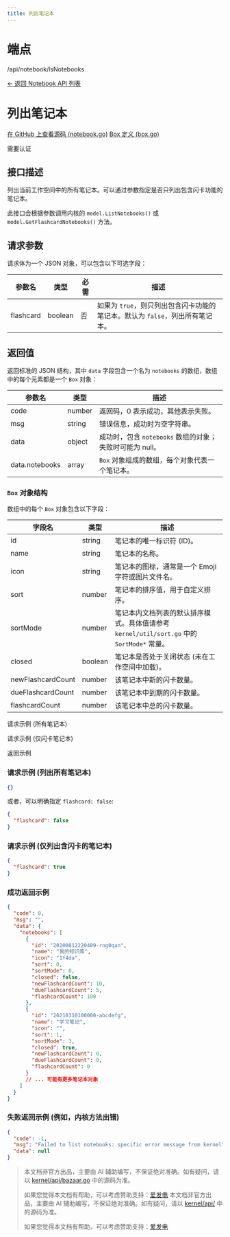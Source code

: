 ```yaml
---
title: 列出笔记本
---
```

# 端点

/api/notebook/lsNotebooks

[← 返回 Notebook API 列表](./index.html)

# 列出笔记本

[在 GitHub 上查看源码 (notebook.go)](https://github.com/siyuan-note/siyuan/blob/master/kernel/api/notebook.go#L399) [Box 定义 (box.go)](https://github.com/siyuan-note/siyuan/blob/master/kernel/model/box.go#L48)

需要认证

## 接口描述

列出当前工作空间中的所有笔记本。可以通过参数指定是否只列出包含闪卡功能的笔记本。

此接口会根据参数调用内核的 `model.ListNotebooks()` 或 `model.GetFlashcardNotebooks()` 方法。

## 请求参数

请求体为一个 JSON 对象，可以包含以下可选字段：

| 参数名 | 类型 | 必需 | 描述 |
| --- | --- | --- | --- |
| flashcard | boolean | 否 | 如果为 `true`，则只列出包含闪卡功能的笔记本。默认为 `false`，列出所有笔记本。 |

## 返回值

返回标准的 JSON 结构，其中 `data` 字段包含一个名为 `notebooks` 的数组，数组中的每个元素都是一个 `Box` 对象：

| 参数名 | 类型 | 描述 |
| --- | --- | --- |
| code | number | 返回码，0 表示成功，其他表示失败。 |
| msg | string | 错误信息，成功时为空字符串。 |
| data | object | 成功时，包含 `notebooks` 数组的对象；失败时可能为 null。 |
| data.notebooks | array | `Box` 对象组成的数组，每个对象代表一个笔记本。 |

### `Box` 对象结构

数组中的每个 `Box` 对象包含以下字段：

| 字段名 | 类型 | 描述 |
| --- | --- | --- |
| id | string | 笔记本的唯一标识符 (ID)。 |
| name | string | 笔记本的名称。 |
| icon | string | 笔记本的图标，通常是一个 Emoji 字符或图片文件名。 |
| sort | number | 笔记本的排序值，用于自定义排序。 |
| sortMode | number | 笔记本内文档列表的默认排序模式。具体值请参考 `kernel/util/sort.go` 中的 `SortMode*` 常量。 |
| closed | boolean | 笔记本是否处于关闭状态 (未在工作空间中加载)。 |
| newFlashcardCount | number | 该笔记本中新的闪卡数量。 |
| dueFlashcardCount | number | 该笔记本中到期的闪卡数量。 |
| flashcardCount | number | 该笔记本中总的闪卡数量。 |

请求示例 (所有笔记本)

请求示例 (仅闪卡笔记本)

返回示例

### 请求示例 (列出所有笔记本)

```json
{}
```

或者，可以明确指定 `flashcard: false`:

```json
{
  "flashcard": false
}
```

### 请求示例 (仅列出含闪卡的笔记本)

```json
{
  "flashcard": true
}
```

### 成功返回示例

```json
{
  "code": 0,
  "msg": "",
  "data": {
    "notebooks": [
      {
        "id": "20200812220409-rng0qan",
        "name": "我的知识库",
        "icon": "1f4da",
        "sort": 0,
        "sortMode": 0,
        "closed": false,
        "newFlashcardCount": 10,
        "dueFlashcardCount": 5,
        "flashcardCount": 100
      },
      {
        "id": "20210310100000-abcdefg",
        "name": "学习笔记",
        "icon": "",
        "sort": 1,
        "sortMode": 3,
        "closed": true,
        "newFlashcardCount": 0,
        "dueFlashcardCount": 0,
        "flashcardCount": 0
      }
      // ... 可能有更多笔记本对象
    ]
  }
}
```

### 失败返回示例 (例如，内核方法出错)

```json
{
  "code": -1, 
  "msg": "Failed to list notebooks: specific error message from kernel",
  "data": null
}
```
> 本文档非官方出品，主要由 AI 辅助编写，不保证绝对准确。如有疑问，请以 [kernel/api/bazaar.go](https://github.com/siyuan-note/siyuan/blob/master/kernel/api/bazaar.go) 中的源码为准。
> 
> 如果您觉得本文档有帮助，可以考虑赞助支持：[爱发电](https://afdian.com/a/leolee9086?tab=feed)
> 本文档非官方出品，主要由 AI 辅助编写，不保证绝对准确。如有疑问，请以 [kernel/api/](https://github.com/siyuan-note/siyuan/blob/master/kernel/api/) 中的源码为准。
> 
> 如果您觉得本文档有帮助，可以考虑赞助支持：[爱发电](https://afdian.com/a/leolee9086?tab=feed)
